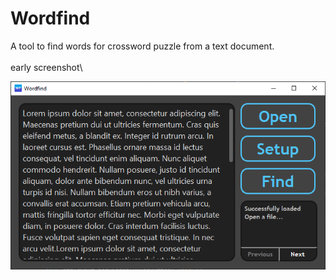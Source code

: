 # Wordfind
A tool to find words for crossword puzzle from a text document.\
\
early screenshot\

![Wordfind Screenshot](https://github.com/TomasMacak/Wordfind/blob/master/GitHub/Wordfind.png)
